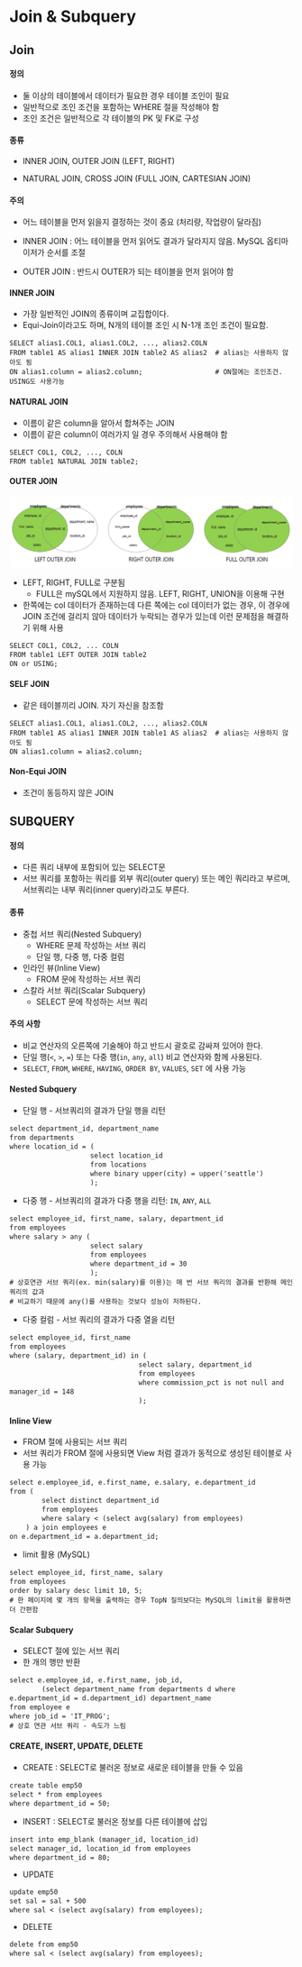 # Join & Subquery

## Join

#### 정의

- 둘 이상의 테이블에서 데이터가 필요한 경우 테이블 조인이 필요
- 일반적으로 조인 조건을 포함하는 WHERE 절을 작성해야 함
- 조인 조건은 일반적으로 각 테이블의 PK 및 FK로 구성



#### 종류

- INNER JOIN, OUTER JOIN (LEFT, RIGHT)

- NATURAL JOIN, CROSS JOIN (FULL JOIN, CARTESIAN JOIN)



#### 주의

- 어느 테이블을 먼저 읽을지 결정하는 것이 중요 (처리량, 작업량이 달라짐)

- INNER JOIN : 어느 테이블을 먼저 읽어도 결과가 달라지지 않음.  MySQL 옵티마이저가 순서를 조절
- OUTER JOIN : 반드시 OUTER가 되는 테이블을 먼저 읽어야 함 



#### INNER JOIN

- 가장 일반적인 JOIN의 종류이며 교집합이다.
- Equi-Join이라고도 하며, N개의 테이블 조인 시 N-1개 조인 조건이 필요함.

```mysql
SELECT alias1.COL1, alias1.COL2, ..., alias2.COLN
FROM table1 AS alias1 INNER JOIN table2 AS alias2  # alias는 사용하지 않아도 됨
ON alias1.column = alias2.column;				   # ON절에는 조인조건. USING도 사용가능
```



#### NATURAL JOIN

- 이름이 같은 column을 알아서 합쳐주는 JOIN
- 이름이 같은 column이 여러가지 일 경우 주의해서 사용해야 함

```mysql
SELECT COL1, COL2, ..., COLN
FROM table1 NATURAL JOIN table2;
```



#### OUTER JOIN

![image-20210908105742107](database.assets/image-20210908105742107.png)

- LEFT, RIGHT, FULL로 구분됨
  - FULL은 mySQL에서 지원하지 않음. LEFT, RIGHT, UNION을 이용해 구현
- 한쪽에는 col 데이터가 존재하는데 다른 쪽에는 col 데이터가 없는 경우, 이 경우에 JOIN 조건에 걸리지 않아 데이터가 누락되는 경우가 있는데 이런 문제점을 해결하기 위해 사용

```mysql
SELECT COL1, COL2, ... COLN
FROM table1 LEFT OUTER JOIN table2
ON or USING;
```



#### SELF JOIN

- 같은 테이블끼리 JOIN. 자기 자신을 참조함

```mysql
SELECT alias1.COL1, alias1.COL2, ..., alias2.COLN
FROM table1 AS alias1 INNER JOIN table1 AS alias2  # alias는 사용하지 않아도 됨
ON alias1.column = alias2.column;
```



#### Non-Equi JOIN

- 조건이 동등하지 않은 JOIN



## SUBQUERY

#### 정의

- 다른 쿼리 내부에 포함되어 있는 SELECT문
- 서브 쿼리를 포함하는 쿼리를 외부 쿼리(outer query) 또는 메인 쿼리라고 부르며, 서브쿼리는 내부 쿼리(inner query)라고도 부른다.



#### 종류

- 중첩 서브 쿼리(Nested Subquery) 
  - WHERE 문제 작성하는 서브 쿼리
  - 단일 행, 다중 행, 다중 컬럼
- 인라인 뷰(Inline View)
  - FROM 문에 작성하는 서브 쿼리
- 스칼라 서브 쿼리(Scalar Subquery)
  - SELECT 문에 작성하는 서브 쿼리



#### 주의 사항

- 비교 연산자의 오른쪽에 기술해야 하고 반드시 괄호로 감싸져 있어야 한다.
- 단일 행(`<`, `>`, `=`) 또는 다중 행(`in`, `any`, `all`) 비교 연산자와 함께 사용된다.
- `SELECT`, `FROM`, `WHERE`, `HAVING`, `ORDER BY`, `VALUES`, `SET` 에 사용 가능



#### Nested Subquery

- 단일 행 - 서브쿼리의 결과가 단일 행을 리턴

```mysql
select department_id, department_name
from departments
where location_id = (
                    select location_id
                    from locations
                    where binary upper(city) = upper('seattle')
                    );
```

- 다중 행 - 서브쿼리의 결과가 다중 행을 리턴: `IN`, `ANY`, `ALL`

```mysql
select employee_id, first_name, salary, department_id
from employees
where salary > any (
					select salary
					from employees
					where department_id = 30
					);
# 상호연관 서브 쿼리(ex. min(salary)를 이용)는 매 번 서브 쿼리의 결과를 반환해 메인 쿼리의 값과
# 비교하기 때문에 any()를 사용하는 것보다 성능이 저하된다.
```

- 다중 컬럼 - 서브 쿼리의 결과가 다중 열을 리턴

```mysql
select employee_id, first_name
from employees
where (salary, department_id) in (
								select salary, department_id
								from employees
								where commission_pct is not null and manager_id = 148
								);
```



#### Inline View

- FROM 절에 사용되는 서브 쿼리
- 서브 쿼리가 FROM 절에 사용되면 View 처럼 결과가 동적으로 생성된 테이블로 사용 가능

```mysql
select e.employee_id, e.first_name, e.salary, e.department_id
from (
		select distinct department_id
		from employees
		where salary < (select avg(salary) from employees)
	) a join employees e
on e.department_id = a.department_id;
```

- limit 활용 (MySQL) 

```mysql
select employee_id, first_name, salary
from employees
order by salary desc limit 10, 5;
# 한 페이지에 몇 개의 항목을 출력하는 경우 TopN 질의보다는 MySQL의 limit을 활용하면 더 간편함
```



#### Scalar Subquery

- SELECT 절에 있는 서브 쿼리
- 한 개의 행만 반환

```mysql
select e.employee_id, e.first_name, job_id,
		(select department_name from departments d where e.department_id = d.department_id) department_name
from employee e
where job_id = 'IT_PROG';
# 상호 연관 서브 쿼리 - 속도가 느림
```



#### CREATE, INSERT, UPDATE, DELETE

- CREATE : SELECT로 불러온 정보로 새로운 테이블을 만들 수 있음

```mysql
create table emp50
select * from employees
where department_id = 50;
```

- INSERT : SELECT로 불러온 정보를 다른 테이블에 삽입

```mysql
insert into emp_blank (manager_id, location_id)
select manager_id, location_id from employees
where department_id = 80;
```

- UPDATE 

```mysql
update emp50
set sal = sal + 500
where sal < (select avg(salary) from employees);
```

- DELETE

```mysql
delete from emp50
where sal < (select avg(salary) from employees);
```

